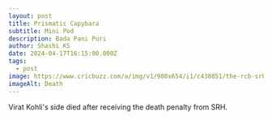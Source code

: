 ```yaml
---
layout: post
title: Prismatic Capybara
subtitle: Mini Pod
description: Bada Pani Puri
author: Shashi KS
date: 2024-04-17T16:15:00.000Z
tags:
  - post
image: https://www.cricbuzz.com/a/img/v1/980x654/i1/c430851/the-rcb-srh-match-may-just-hav.jpg
imageAlt: Death
---
```

Virat Kohli's side died after receiving the death penalty from SRH.
